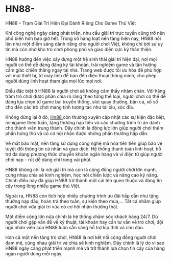 # HN88-
 HN88 – Trạm Giải Trí Hiện Đại Dành Riêng Cho Game Thủ Việt

Khi công nghệ ngày càng phát triển, nhu cầu giải trí trực tuyến cũng trở nên phổ biến hơn bao giờ hết. Trong số hàng loạt nền tảng hiện nay, HN88 nổi lên như một điểm sáng dành riêng cho người chơi Việt, không chỉ bởi sự uy tín mà còn nhờ kho trò chơi phong phú và giao diện cực kỳ thân thiện.

HN88 hướng đến việc xây dựng một hệ sinh thái giải trí hiện đại, nơi mọi người có thể dễ dàng đăng ký tài khoản, trải nghiệm game và tận hưởng cảm giác chiến thắng ngay tại nhà. Trang web được tối ưu hóa để phù hợp với mọi thiết bị, từ máy tính để bàn đến điện thoại thông minh, cho phép người dùng linh hoạt tham gia mọi lúc mọi nơi.

Điều đặc biệt ở HN88 là người chơi sẽ không cảm thấy nhàm chán. Với hàng trăm trò chơi được phân chia rõ ràng theo từng thể loại, người chơi có thể dễ dàng lựa chọn từ game bài truyền thống, slot quay thưởng, bắn cá, xổ số cho đến các trò chơi mang tính tương tác như tài xỉu, xóc đĩa.

Không dừng lại ở đó, <a href=https://hn88.top> Hn88 </a>  còn thường xuyên cập nhật các sự kiện đặc biệt, minigame theo tuần, tặng thưởng nạp tiền và các chương trình tri ân dành cho thành viên trung thành. Đây chính là động lực lớn giúp người chơi thêm phần hứng thú và có cơ hội nhận được những phần thưởng hấp dẫn.

Về mặt bảo mật, nền tảng sử dụng công nghệ mã hóa tiên tiến giúp bảo vệ tuyệt đối thông tin cá nhân và giao dịch. Hệ thống thanh toán linh hoạt, hỗ trợ đa dạng phương thức chuyển khoản ngân hàng và ví điện tử giúp người chơi nạp – rút dễ dàng chỉ trong vài phút.

HN88 không chỉ là nơi giải trí mà còn là cộng đồng người chơi lớn mạnh, cùng nhau chia sẻ kinh nghiệm, học hỏi chiến lược và nâng cao kỹ năng. Chính điều này đã giúp HN88 trở thành một cái tên quen thuộc và đáng tin cậy trong lòng nhiều game thủ Việt.

Ngoài ra, HN88 còn tích hợp nhiều chương trình ưu đãi hấp dẫn như tặng thưởng nạp đầu, hoàn trả theo tuần, sự kiện theo mùa,... Tất cả nhằm giúp người chơi vừa giải trí vừa có cơ hội nhận thưởng thật.

Một điểm cộng lớn nữa chính là hệ thống chăm sóc khách hàng 24/7. Dù người chơi gặp vấn đề về kỹ thuật, tài khoản hay cần tư vấn về trò chơi, đội ngũ nhân viên của HN88 luôn sẵn sàng hỗ trợ kịp thời và chu đáo.

Hơn cả một nền tảng trò chơi, HN88 là nơi kết nối cộng đồng người chơi đam mê, cùng nhau giải trí và chia sẻ kinh nghiệm. Đây chính là lý do vì sao HN88 ngày càng phát triển mạnh mẽ và trở thành lựa chọn tin cậy của hàng ngàn người dùng mỗi ngày.
